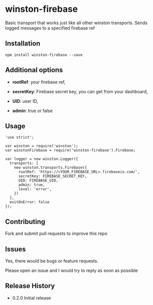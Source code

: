 winston-firebase
==========
Basic transport that works just like all other winston transports. Sends logged messages to a specified firebase ref


## Installation
  ```
  npm install winston-firebase --save
  ```
## Additional options
  * **rootRef**: your firebase ref,

  * **secretKey**: Firebase secret key, you can get from your dashboard,

  * **UID**: user ID,

  * **admin**: true or false
## Usage
  ```
  'use strict';

  var winston = require('winston');
  var winstonFirebase = require('winston-firebase').Firebase;

  var logger = new winston.Logger({
    transports: [
      new winston.transports.Firebase({
        rootRef: 'https://<YOUR_FIREBASE_URL>.firebaseio.com/',
        secretKey: FIREBASE_SECRET_KEY,
        UID: FIREBASE_UID,
        admin: true,
        level: 'error',
      })
    ],
    exitOnError: false
  });
  ```


## Contributing

Fork and submit pull requests to improve this repo

## Issues

Yes, there would be bugs or feature requests.

Please open an issue and I would try to reply as soon as possible

## Release History

* 0.2.0 Initial release
